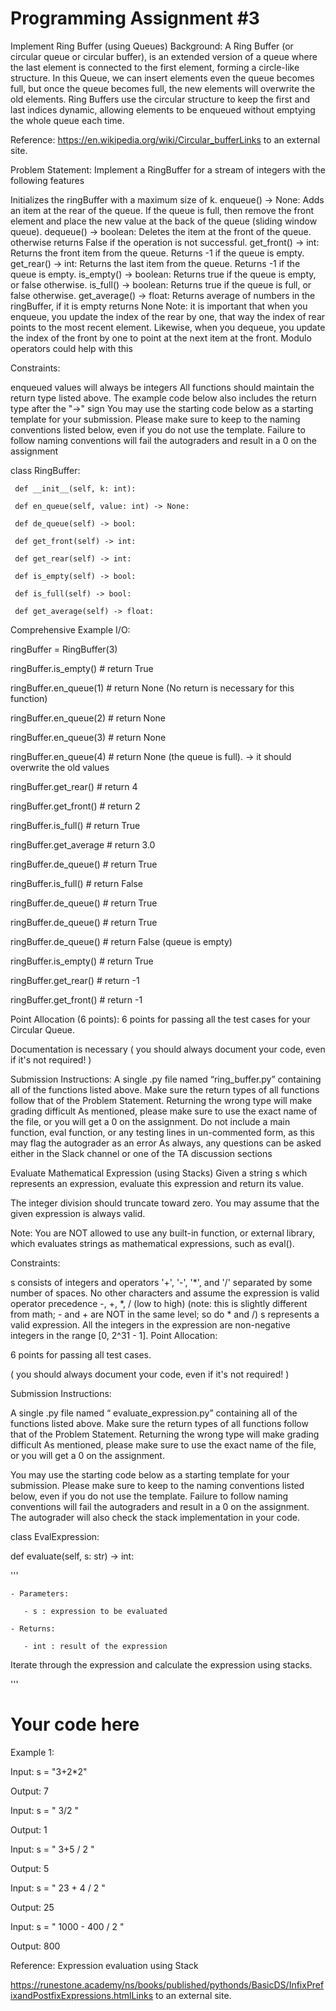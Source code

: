 # Programming Assignment #3
Implement Ring Buffer (using Queues)
Background:
A Ring Buffer (or circular queue or circular buffer), is an extended version of a queue where the last element is connected to the first element, forming a circle-like structure. In this Queue, we can insert elements even the queue becomes full, but once the queue becomes full, the new elements will overwrite the old elements. Ring Buffers use the circular structure to keep the first and last indices dynamic, allowing elements to be enqueued without emptying the whole queue each time.

Reference:  https://en.wikipedia.org/wiki/Circular_bufferLinks to an external site.

 

Problem Statement:
Implement a RingBuffer for a stream of integers with the following features

Initializes the ringBuffer with a maximum size of k.
enqueue() -> None: Adds an item at the rear of the queue. If the queue is full, then remove the front element and place the new value at the back of the queue (sliding window queue).
dequeue() -> boolean: Deletes the item at the front of the queue. otherwise returns False if the operation is not successful.
get_front() -> int: Returns the front item from the queue. Returns -1 if the queue is empty.
get_rear() -> int: Returns the last item from the queue. Returns -1 if the queue is empty.
is_empty() -> boolean: Returns true if the queue is empty, or false otherwise.
is_full() -> boolean: Returns true if the queue is full, or false otherwise.
get_average() -> float: Returns average of numbers in the ringBuffer, if it is empty returns None
Note: it is important that when you enqueue, you update the index of the rear by one, that way the index of rear points to the most recent element. Likewise, when you dequeue, you update the index of the front by one to point at the next item at the front. Modulo operators could help with this

Constraints:

enqueued values will always be integers
All functions should maintain the return type listed above. The example code below also includes the return type after the "->" sign
You may use the starting code below as a starting template for your submission. Please make sure to keep to the naming conventions listed below, even if you do not use the template. Failure to follow naming conventions will fail the autograders and result in a 0 on the assignment

 

class RingBuffer:

     def __init__(self, k: int):

     def en_queue(self, value: int) -> None:

     def de_queue(self) -> bool:

     def get_front(self) -> int:

     def get_rear(self) -> int:

     def is_empty(self) -> bool:

     def is_full(self) -> bool:

     def get_average(self) -> float:  



Comprehensive Example I/O: 

ringBuffer = RingBuffer(3)

ringBuffer.is_empty() # return True

ringBuffer.en_queue(1) # return None (No return is necessary for this function)

ringBuffer.en_queue(2) # return None

ringBuffer.en_queue(3) # return None

ringBuffer.en_queue(4) # return None (the queue is full).  → it should overwrite the old values 

ringBuffer.get_rear()      # return 4

ringBuffer.get_front()     # return 2

ringBuffer.is_full()       # return True

ringBuffer.get_average # return 3.0

ringBuffer.de_queue()   # return True

ringBuffer.is_full()       # return False

ringBuffer.de_queue()   # return True

ringBuffer.de_queue()   # return True

ringBuffer.de_queue()   # return False (queue is empty)

ringBuffer.is_empty()     # return True

ringBuffer.get_rear()      # return -1

ringBuffer.get_front()     # return -1
 

Point Allocation (6 points):
6 points for passing all the test cases for your Circular Queue.

Documentation is necessary ( you should always document your code, even if it's not required! )

 

Submission Instructions:
A single .py file named “ring_buffer.py” containing all of the functions listed above.
Make sure the return types of all functions follow that of the Problem Statement. Returning the wrong type will make grading difficult
As mentioned, please make sure to use the exact name of the file, or you will get a 0 on the assignment. 
Do not include a main function, eval function, or any testing lines in un-commented form, as this may flag the autograder as an error
As always, any questions can be asked either in the Slack channel or one of the TA discussion sections
 

 

 

Evaluate Mathematical Expression (using Stacks)
Given a string s which represents an expression, evaluate this expression and return its value. 

The integer division should truncate toward zero. You may assume that the given expression is always valid. 

Note: You are NOT allowed to use any built-in function, or external library, which evaluates strings as mathematical expressions, such as eval().

Constraints:

s consists of integers and operators  '+', '-', '*', and  '/'  separated by some number of spaces. No other characters and assume the expression is valid
operator precedence 
-, +, *, /   (low to high) (note: this is slightly different from math; - and + are NOT in the same level; so do * and /)
s represents a valid expression. All the integers in the expression are non-negative integers in the range [0, 2^31 - 1].
Point Allocation:

6 points for passing all test cases.

( you should always document your code, even if it's not required! )

 

Submission Instructions:

A single .py file named “ evaluate_expression.py” containing all of the functions listed above.
Make sure the return types of all functions follow that of the Problem Statement. Returning the wrong type will make grading difficult
As mentioned, please make sure to use the exact name of the file, or you will get a 0 on the assignment.
 

You may use the starting code below as a starting template for your submission. Please make sure to keep to the naming conventions listed below, even if you do not use the template. Failure to follow naming conventions will fail the autograders and result in a 0 on the assignment. The autograder will also check the stack implementation in your code. 

 

class EvalExpression:


  def evaluate(self, s: str) -> int:

   '''

    - Parameters:

       - s : expression to be evaluated

    - Returns:

       - int : result of the expression

  

   Iterate through the expression and calculate the expression using stacks.

   '''

   # Your code here


 

Example 1:

Input: s = "3+2*2"

Output: 7

 

Input: s = " 3/2 "

Output: 1

 

Input: s = " 3+5 / 2 "

Output: 5

 

Input: s = " 23 + 4 / 2 "

Output: 25

 

Input: s = " 1000 - 400 / 2 "

Output:  800

 

Reference: Expression evaluation using Stack

https://runestone.academy/ns/books/published/pythonds/BasicDS/InfixPrefixandPostfixExpressions.htmlLinks to an external site.

